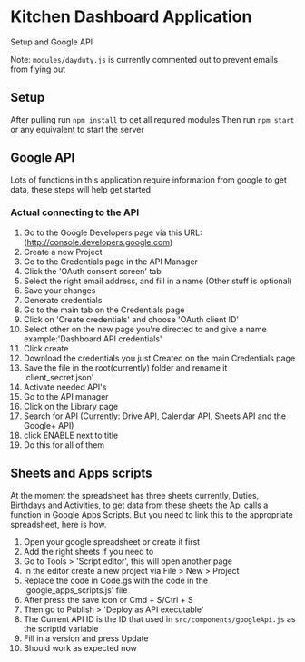 # Kitchen Dashboard Application

Setup and Google API 

Note: ``modules/dayduty.js`` is currently commented out to prevent emails from flying out

## Setup

After pulling run ``npm install`` to get all required modules
Then run ``npm start`` or any equivalent to start the server

## Google API

Lots of functions in this application require information from google to get data, these steps will help get started

### Actual connecting to the API

1. Go to the Google Developers page via this URL: (http://console.developers.google.com)
2. Create a new Project
  1. Go to the Credentials page in the API Manager
  2. Click the 'OAuth consent screen' tab
  3. Select the right email address, and fill in a name (Other stuff is optional)
  4. Save your changes
3. Generate credentials
  1. Go to the main tab on the Credentials page
  2. Click on 'Create credentials' and choose 'OAuth client ID'
  3. Select other on the new page you're directed to and give a name example:'Dashboard API credentials'
  4. Click create
  5. Download the credentials you just Created on the main Credentials page
  6. Save the file in the root(currently) folder and rename it 'client_secret.json'
4. Activate needed API's
  1. Go to the API manager
  2. Click on the Library page
  3. Search for API (Currently: Drive API, Calendar API, Sheets API and the Google+ API)
  4. click ENABLE next to title
  5. Do this for all of them

## Sheets and Apps scripts

At the moment the spreadsheet has three sheets currently, Duties, Birthdays and Activities, to get data from these sheets the Api calls a function in Google Apps Scripts. But you need to link this to the appropriate spreadsheet, here is how.

1. Open your google spreadsheet or create it first
  1. Add the right sheets if you need to
2. Go to Tools > 'Script editor', this will open another page
3. In the editor create a new project via File > New > Project
4. Replace the code in Code.gs with the code in the 'google_apps_scripts.js' file
5. After press the save icon or Cmd + S/Ctrl + S
6. Then go to Publish > 'Deploy as API executable'
  1. The Current API ID is the ID that used in ``src/components/googleApi.js`` as the scriptId variable
7. Fill in a version and press Update
8. Should work as expected now

